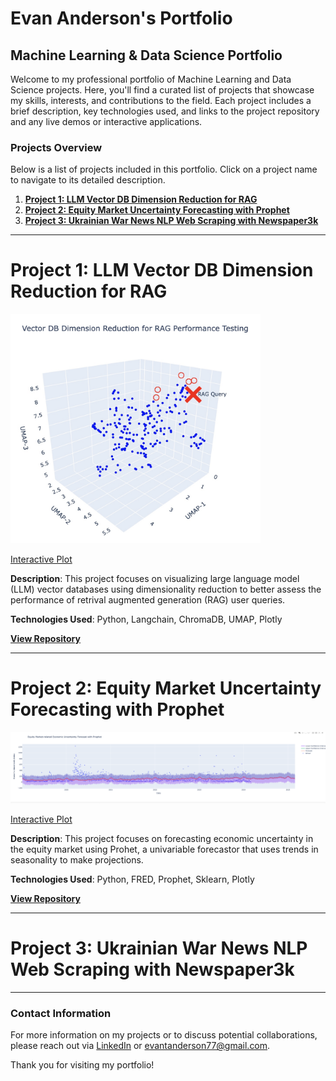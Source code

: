 # Evan Anderson's Portfolio

## Machine Learning & Data Science Portfolio

Welcome to my professional portfolio of Machine Learning and Data Science projects. Here, you'll find a curated list of projects that showcase my skills, interests, and contributions to the field. Each project includes a brief description, key technologies used, and links to the project repository and any live demos or interactive applications.

### Projects Overview

Below is a list of projects included in this portfolio. Click on a project name to navigate to its detailed description.

1. **[Project 1: LLM Vector DB Dimension Reduction for RAG](https://github.com/evananderson99/Evan_Anderson_Portfolio/tree/main/LLM%20Vector%20DB%20Dimension%20Reduction%20for%20RAG)**
2. **[Project 2: Equity Market Uncertainty Forecasting with Prophet](https://github.com/evananderson99/Evan_Anderson_Portfolio/tree/main/Equity%20Market%20Uncertainty%20Forecating%20with%20Prophet)**
3. **[Project 3: Ukrainian War News NLP Web Scraping with Newspaper3k]()**
---

# Project 1: LLM Vector DB Dimension Reduction for RAG

<img src="LLM Vector DB Dimension Reduction for RAG/Header_Photo.jpg" width="400" alt="LLM Vector DB Project 1 Image">

[Interactive Plot](https://chart-studio.plotly.com/~evan.anderson/1)

**Description**: This project focuses on visualizing large language model (LLM) vector databases using dimensionality reduction to better assess the performance of retrival augmented generation (RAG) user queries. 

**Technologies Used**: Python, Langchain, ChromaDB, UMAP, Plotly

**[View Repository](https://github.com/evananderson99/Evan_Anderson_Portfolio/tree/main/LLM%20Vector%20DB%20Dimension%20Reduction%20for%20RAG)**

---

# Project 2: Equity Market Uncertainty Forecasting with Prophet

<img src="Equity Market Uncertainty Forecating with Prophet/Header_Photo.jpg" width="1000" alt="Equity Market Uncertainty Forecasting Project 2 Image">

[Interactive Plot](https://chart-studio.plotly.com/~evan.anderson/4/#/)

**Description**: This project focuses on forecasting economic uncertainty in the equity market using Prohet, a univariable forecastor that uses trends in seasonality to make projections.

**Technologies Used**: Python, FRED, Prophet, Sklearn, Plotly

**[View Repository](https://github.com/evananderson99/Evan_Anderson_Portfolio/tree/main/Equity%20Market%20Uncertainty%20Forecating%20with%20Prophet)**

---

# Project 3: Ukrainian War News NLP Web Scraping with Newspaper3k


---



### Contact Information

For more information on my projects or to discuss potential collaborations, please reach out via [LinkedIn]([Linkedin](https://www.linkedin.com/in/evan-anderson-351925193/)) or evantanderson77@gmail.com.

Thank you for visiting my portfolio!

